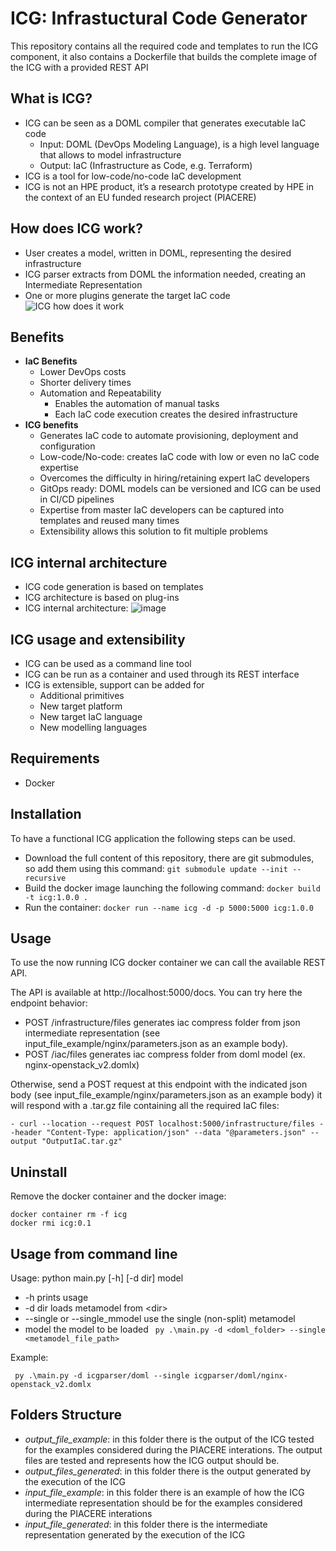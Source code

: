 # ICG: Infrastuctural Code Generator

This repository contains all the required code and templates to run the ICG component, it also contains a Dockerfile that builds the complete image of the ICG with a provided REST API

What is ICG?
-------------
- ICG can be seen as a DOML compiler that generates executable IaC code
  - Input: DOML (DevOps Modeling Language), is a high level language that allows to model infrastructure
  - Output: IaC (Infrastructure as Code, e.g. Terraform)
- ICG is a tool for low-code/no-code IaC development
- ICG is not an HPE product, it’s a research prototype created by HPE in the context of an EU funded research project (PIACERE)

How does ICG work?
-------------
- User creates a model, written in DOML, representing the desired infrastructure
- ICG parser extracts from DOML the information needed, creating an Intermediate Representation
- One or more plugins generate the target IaC code
![ICG how does it work](https://github.com/HewlettPackard/icg-iac-code-generator/assets/9378908/8826ca3e-db51-4c22-b43d-8d3f708c4248)


Benefits
-------------
- **IaC Benefits**
  - Lower DevOps costs
  - Shorter delivery times
  - Automation and Repeatability
    - Enables the automation of manual tasks
    - Each IaC code execution creates the desired infrastructure
- **ICG benefits**
  - Generates IaC code to automate provisioning, deployment and configuration
  - Low-code/No-code: creates IaC code with low or even no IaC code expertise
  - Overcomes the difficulty in hiring/retaining expert IaC developers
  - GitOps ready: DOML models can be versioned and ICG can be used in CI/CD pipelines
  - Expertise from master IaC developers can be captured into templates and reused many times
  - Extensibility allows this solution to fit multiple problems

ICG internal architecture
-------------
- ICG code generation is based on templates
- ICG architecture is based on plug-ins
- ICG internal architecture:
![image](https://github.com/HewlettPackard/icg-iac-code-generator/assets/9378908/787db7be-2053-44cd-a0be-d0f880fabc7d)

ICG usage and extensibility
-------------
- ICG can be used as a command line tool
- ICG can be run as a container and used through its REST interface
- ICG is extensible, support can be added for
  - Additional primitives
  - New target platform
  - New target IaC language
  - New modelling languages

Requirements
-------------
- Docker

Installation 
-------------

To have a functional ICG application the following steps can be used.

- Download the full content of this repository, there are git submodules, so add them using this command: `git submodule update --init --recursive`
- Build the docker image launching the following command: `docker build -t icg:1.0.0 .` 
- Run the container: `docker run --name icg -d -p 5000:5000 icg:1.0.0`
 
Usage
------------

To use the now running ICG docker container we can call the available REST API.

The API is available at http://localhost:5000/docs. You can try here the endpoint behavior:

- POST /infrastructure/files generates iac compress folder from json intermediate representation (see input_file_example/nginx/parameters.json as an example body).
- POST /iac/files generates iac compress folder from doml model (ex. nginx-openstack_v2.domlx)

Otherwise, send a POST request at this endpoint with the indicated json body (see input_file_example/nginx/parameters.json as an example body) it will respond with a .tar.gz file containing all the required IaC files:

    - curl --location --request POST localhost:5000/infrastructure/files --header "Content-Type: application/json" --data "@parameters.json" --output "OutputIaC.tar.gz"

Uninstall
------------
Remove the docker container and the docker image:

```
docker container rm -f icg
docker rmi icg:0.1
```

Usage from command line
------------
Usage: python main.py [-h] [-d dir] model
- -h  prints usage
- -d dir loads metamodel from \<dir>
- --single or --single_mmodel   use the single (non-split) metamodel
- model  the model to be loaded
` py .\main.py -d <doml_folder> --single <metamodel_file_path>`

Example:

` py .\main.py -d icgparser/doml --single icgparser/doml/nginx-openstack_v2.domlx`

Folders Structure
------------
- _output_file_example_: in this folder there is the output of the ICG tested for the examples considered during the PIACERE interations. The output files are tested and represents how the ICG output should be.
- _output_files_generated_: in this folder there is the output generated by the execution of the ICG 
- _input_file_example_: in this folder there is an example of how the ICG intermediate representation should be for the examples considered during the PIACERE interations
- _input_file_generated_: in this folder there is the intermediate representation generated by the execution of the ICG
